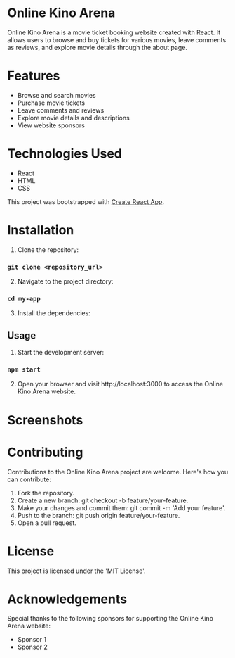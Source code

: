 # Online Kino Arena
Online Kino Arena is a movie ticket booking website created with React. It allows users to browse and buy tickets for various movies, leave comments as reviews, and explore movie details through the about page.

# Features
* Browse and search movies
* Purchase movie tickets
* Leave comments and reviews
* Explore movie details and descriptions
* View website sponsors

# Technologies Used
* React
* HTML
* CSS

This project was bootstrapped with [Create React App](https://github.com/facebook/create-react-app).

# Installation

1. Clone the repository:

### `git clone <repository_url>`

2. Navigate to the project directory:

### `cd my-app`

3. Install the dependencies:

## Usage

1. Start the development server:

### `npm start`

2. Open your browser and visit http://localhost:3000 to access the Online Kino Arena website.


# Screenshots


# Contributing

Contributions to the Online Kino Arena project are welcome. Here's how you can contribute:

1. Fork the repository.
2. Create a new branch: git checkout -b feature/your-feature.
3. Make your changes and commit them: git commit -m 'Add your feature'.
4. Push to the branch: git push origin feature/your-feature.
5. Open a pull request.

# License

This project is licensed under the 'MIT License'.
                                   

# Acknowledgements

Special thanks to the following sponsors for supporting the Online Kino Arena website:

* Sponsor 1
* Sponsor 2

